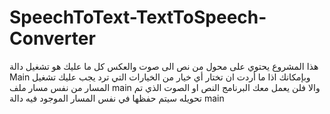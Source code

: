 # SpeechToText-TextToSpeech-Converter
هذا المشروع يحتوي على محول من نص الى صوت والعكس كل ما عليك هو تشغيل دالة Main
وبإمكانك اذا ما أردت ان تختار أي خيار من الخيارات التي ترد يجب عليك تشغيل المسار من نفس مسار ملف main 
والا فلن يعمل معك البرنامج 
النص او الصوت الذي تم تحويله سيتم حفظها في نفس المسار الموجود فيه دالة main

